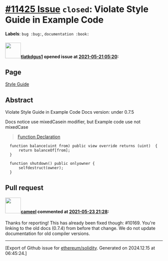 # [\#11425 Issue](https://github.com/ethereum/solidity/issues/11425) `closed`: Violate Style Guide in Example Code 
**Labels**: `bug :bug:`, `documentation :book:`


#### <img src="https://avatars.githubusercontent.com/u/13446909?u=4f4c079396c8632a5f38e7acc0ce08b887df78a1&v=4" width="50">[tlatkdgus1](https://github.com/tlatkdgus1) opened issue at [2021-05-21 05:20](https://github.com/ethereum/solidity/issues/11425):

## Page

[Style Guide](https://docs.soliditylang.org/en/v0.7.4/style-guide.html)


## Abstract
Violate Style Guide in Example Code 
Docs version: under 0.7.5


Docs notice use mixedCasein modifier, but Example code use not mixedCase
   
>  [Function Declaration](https://docs.soliditylang.org/en/v0.7.4/style-guide.html#function-declaration)
```
  function balance(uint from) public view override returns (uint)  {
      return balanceOf[from];
  }
  
  function shutdown() public onlyowner {
      selfdestruct(owner);
  }
```




## Pull request

<!--
Please link to your pull request which resolves this issue
-->


#### <img src="https://avatars.githubusercontent.com/u/137030?v=4" width="50">[cameel](https://github.com/cameel) commented at [2021-05-23 21:28](https://github.com/ethereum/solidity/issues/11425#issuecomment-846626978):

Thanks for reporting! This has already been fixed though: #10169. You're linking to the old docs (0.7.4) from before that change. We do not update documentation for old compiler versions.


-------------------------------------------------------------------------------



[Export of Github issue for [ethereum/solidity](https://github.com/ethereum/solidity). Generated on 2024.12.15 at 06:45:24.]
